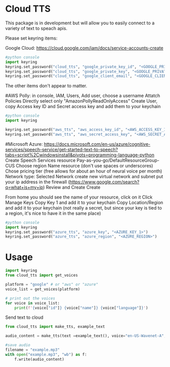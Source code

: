 # Cloud TTS

This package is in development but will allow you to easily connect to a variety of text to speach apis.

Please set keyring items:

Google Cloud:
https://cloud.google.com/iam/docs/service-accounts-create
```python
#python console
import keyring
keyring.set_password("cloud_tts", "google_private_key_id", "<GOOGLE_PRIVATE_KEY_ID_FROM_JSON>")
keyring.set_password("cloud_tts", "google_private_key", "<GOOGLE_PRIVATE_KEY_FROM_JSON>")
keyring.set_password("cloud_tts", "google_client_email", "<GOOGLE_CLIENT_EMAIL>")
```
The other items don't appear to matter.

#AWS Polly:
in console, IAM, Users, Add user,
choose a username 
Attatch Policies Directly
select only "AmazonPollyReadOnlyAccess"
Create User, copy Access key ID and Secret access key and add them to your keychain

```python
#python console
import keyring

keyring.set_password("aws_tts", "aws_access_key_id", "<AWS_ACCESS_KEY_ID>")
keyring.set_password("aws_tts", "aws_secret_access_key", "<AWS_SECRET_ACCESS_KEY>")`
```
#Microsoft Azure:
https://docs.microsoft.com/en-us/azure/cognitive-services/speech-service/get-started-text-to-speech?tabs=script%2Cwindowsinstall&pivots=programming-language-python
Create Speech Services resource
Pay-as-you-go/DefaultResourceGroup-CUS
Choose region
Name resource (don't use spaces or underscores)
Chose pricing tier (free allows for about an hour of neural voice per month)
Network type: Selected Network
create new virtual network and subnet
put your ip address in the firewall  (https://www.google.com/search?q=what+is+my+ip)
Review and Create
Create

From home you should see the name of your resource, click on it
Click Manage Keys
Copy Key 1 and add it to your keychain
Copy Location/Region and add it to your keychain (not really a secret, but since 
your key is tied to a region, it's nice to have it in the same place)

```python
#python console
import keyring
keyring.set_password("azure_tts", "azure_key", "<AZURE_KEY_1>")
keyring.set_password("azure_tts", "azure_region", "<AZURE_REGION>")
```

# Usage

```python
import keyring
from cloud_tts import get_voices

platform = "google" # or "aws" or "azure"
voice_list = get_voices(platform)

# print out the voices
for voice in voice_list:
    print(f'{voice["id"]} {voice["name"]} {voice["language"]}')
```

Send text to cloud

```python
from cloud_tts import make_tts, example_text

audio_content = make_tts(text =example_text(), voice="en-US-Wavenet-A", platform="google", loc="en_US", gender="FEMALE")

#save audio
filename = "example.mp3"
with open("example.mp3", "wb") as f:
    f.write(audio_content)
```


